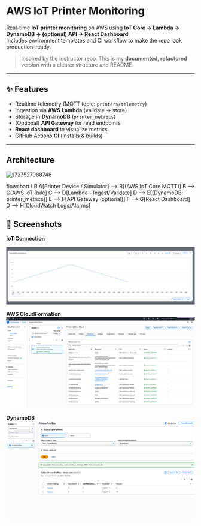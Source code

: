 # AWS IoT Printer Monitoring

Real-time **IoT printer monitoring** on AWS using **IoT Core → Lambda → DynamoDB → (optional) API → React Dashboard**.  
Includes environment templates and CI workflow to make the repo look production-ready.

> Inspired by the instructor repo. This is my **documented, refactored** version with a clearer structure and README.

---

## ✨ Features
- Realtime telemetry (MQTT topic: `printers/telemetry`)
- Ingestion via **AWS Lambda** (validate → store)
- Storage in **DynamoDB** (`printer_metrics`)
- (Optional) **API Gateway** for read endpoints
- **React dashboard** to visualize metrics
- GitHub Actions **CI** (installs & builds)

---


## Architecture

![1737527088748](https://github.com/user-attachments/assets/7e28ca09-0bf2-44e0-bd0c-4b4a1fd89e51)

flowchart LR
  A[Printer Device / Simulator] --> B[(AWS IoT Core MQTT)]
  B --> C[AWS IoT Rule]
  C --> D[Lambda - Ingest/Validate]
  D --> E[(DynamoDB: printer_metrics)]
  E --> F[API Gateway (optional)]
  F --> G[React Dashboard]
  D --> H[CloudWatch Logs/Alarms]

## 📸 Screenshots
**IoT Connection**

![Connection Success](./docs/IOTCONNECTION.png)

**AWS CloudFormation**
![Cloud Formation](./docs\CLOUD-FORMATION.png)

**DynamoDB**
![DynamoDB](./docs/DynamoDB.png)